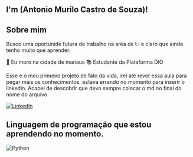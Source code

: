 ## I'm (Antonio Murilo Castro de Souza)!
 

## Sobre mim 
Busco uma oportunide futura de trabalho na aréa de t.i e claro que ainda tenho muito que aprender. 

🏬 Eu moro na cidade de manaus 
📚 Estudante da Plataforma DIO

Esse e o meu primeiro projeto de fato da vida, irei até rever essa aula para pegar mais os conhecimentos, estava errando no momento para inserir o linkedin.
Acabei de descobrir que devo sempre colocar o md no final do nome do arquivo. 

[![LinkedIn](https://img.shields.io/badge/LinkedIn-0077B5?style=for-the-badge&logo=linkedin&logoColor=white)](https://www.linkedin.com/in/murilosouzabr/)
## Linguagem de programação que estou aprendendo no momento. 
![Python](https://img.shields.io/badge/python-3670A0?style=for-the-badge&logo=python&logoColor=ffdd54)






